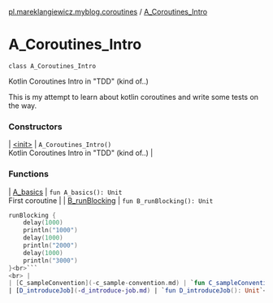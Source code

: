 [pl.mareklangiewicz.myblog.coroutines](../index.md) / [A_Coroutines_Intro](.)

# A_Coroutines_Intro

`class A_Coroutines_Intro`

Kotlin Coroutines Intro in "TDD" (kind of..)

This is my attempt to learn about kotlin coroutines and write some tests on the way.

### Constructors

| [&lt;init&gt;](-init-.md) | `A_Coroutines_Intro()`<br>Kotlin Coroutines Intro in "TDD" (kind of..) |

### Functions

| [A_basics](-a_basics.md) | `fun A_basics(): Unit`<br>First coroutine |
| [B_runBlocking](-b_run-blocking.md) | `fun B_runBlocking(): Unit`

``` kotlin
runBlocking {
    delay(1000)
    println("1000")
    delay(1000)
    println("2000")
    delay(1000)
    println("3000")
}<br>```
<br> |
| [C_sampleConvention](-c_sample-convention.md) | `fun C_sampleConvention(): Unit`<br>Some convention for future samples/experiments/tests |
| [D_introduceJob](-d_introduce-job.md) | `fun D_introduceJob(): Unit`<br>Use Job class to handle coroutine state and to wait (non blocking) for it to finish |

